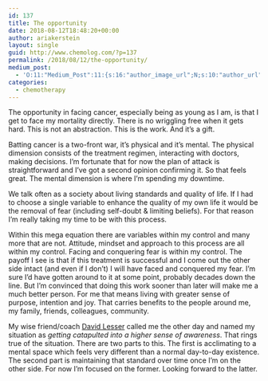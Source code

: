 ```yaml
---
id: 137
title: The opportunity
date: 2018-08-12T18:48:20+00:00
author: ariakerstein
layout: single
guid: http://www.chemolog.com/?p=137
permalink: /2018/08/12/the-opportunity/
medium_post:
  - 'O:11:"Medium_Post":11:{s:16:"author_image_url";N;s:10:"author_url";N;s:11:"byline_name";N;s:12:"byline_email";N;s:10:"cross_link";N;s:2:"id";N;s:21:"follower_notification";N;s:7:"license";N;s:14:"publication_id";N;s:6:"status";N;s:3:"url";N;}'
categories:
  - chemotherapy
---
```

The opportunity in facing cancer, especially being as young as I am, is that I get to face my mortality directly. There is no wriggling free when it gets hard. This is not an abstraction. This is the work. And it&#8217;s a gift.<!--more-->

Batting cancer is a two-front war, it&#8217;s physical and it&#8217;s mental. The physical dimension consists of the treatment regimen, interacting with doctors, making decisions. I&#8217;m fortunate that for now the plan of attack is straightforward and I&#8217;ve got a second opinion confirming it. So that feels great. The mental dimension is where I&#8217;m spending my downtime.

We talk often as a society about living standards and quality of life. If I had to choose a single variable to enhance the quality of my own life it would be the removal of fear (including self-doubt & limiting beliefs). For that reason I&#8217;m really taking my time to be with this process.

Within this mega equation there are variables within my control and many more that are not. Attitude, mindset and approach to this process are all within my control. Facing and conquering fear is within my control. The payoff I see is that if this treatment is successful and I come out the other side intact (and even if I don&#8217;t) I will have faced and conquered my fear. I&#8217;m sure I&#8217;d have gotten around to it at some point, probably decades down the line. But I&#8217;m convinced that doing this work sooner than later will make me a much better person. For me that means living with greater sense of purpose, intention and joy. That carries benefits to the people around me, my family, friends, colleagues, community.

My wise friend/coach [David Lesser](http://numina.team/executive-coaching/) called me the other day and named my situation as _getting catapulted into a higher sense of awareness_. That rings true of the situation. There are two parts to this. The first is acclimating to a mental space which feels very different than a normal day-to-day existence. The second part is maintaining that standard over time once I&#8217;m on the other side. For now I&#8217;m focused on the former. Looking forward to the latter.